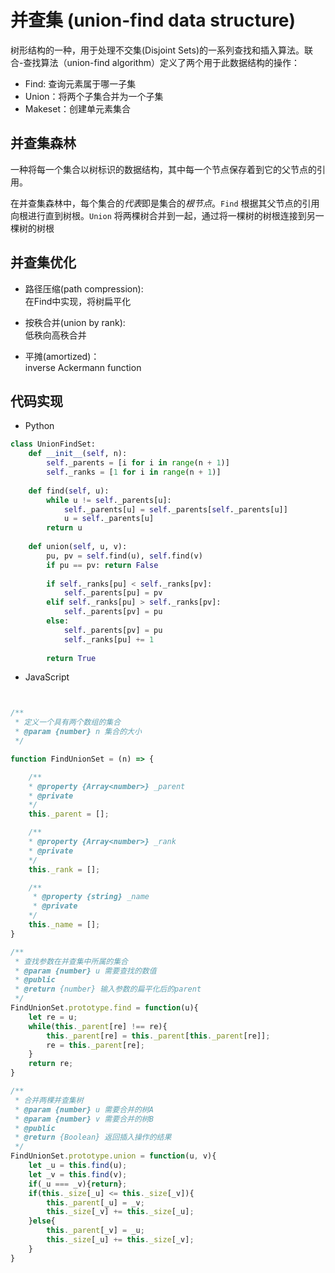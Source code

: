# 并查集 (union-find data structure)  

树形结构的一种，用于处理不交集(Disjoint Sets)的一系列查找和插入算法。联合-查找算法（union-find algorithm）定义了两个用于此数据结构的操作：
+ Find: 查询元素属于哪一子集
+ Union：将两个子集合并为一个子集  
+ Makeset：创建单元素集合

## 并查集森林
一种将每一个集合以树标识的数据结构，其中每一个节点保存着到它的父节点的引用。  

在并查集森林中，每个集合的*代表*即是集合的*根节点*。`Find` 根据其父节点的引用向根进行直到树根。`Union` 将两棵树合并到一起，通过将一棵树的树根连接到另一棵树的树根

## 并查集优化

+ 路径压缩(path compression):  
在Find中实现，将树扁平化  

+ 按秩合并(union by rank):  
低秩向高秩合并
+ 平摊(amortized)：  
inverse Ackermann function

## 代码实现
+ Python
```Python 3
class UnionFindSet:
    def __init__(self, n):
        self._parents = [i for i in range(n + 1)]
        self._ranks = [1 for i in range(n + 1)]
    
    def find(self, u):
        while u != self._parents[u]:
            self._parents[u] = self._parents[self._parents[u]]
            u = self._parents[u]
        return u
    
    def union(self, u, v):
        pu, pv = self.find(u), self.find(v)
        if pu == pv: return False
        
        if self._ranks[pu] < self._ranks[pv]:
            self._parents[pu] = pv
        elif self._ranks[pu] > self._ranks[pv]:
            self._parents[pv] = pu
        else:        
            self._parents[pv] = pu
            self._ranks[pu] += 1
        
        return True
```
+ JavaScript  
```JavaScript


/**
 * 定义一个具有两个数组的集合
 * @param {number} n 集合的大小
 */

function FindUnionSet = (n) => {

    /**
    * @property {Array<number>} _parent
    * @private
    */
    this._parent = [];

    /**
    * @property {Array<number>} _rank 
    * @private
    */
    this._rank = [];

    /**
     * @property {string} _name
     * @private
    */
    this._name = [];
}

/**
 * 查找参数在并查集中所属的集合
 * @param {number} u 需要查找的数值
 * @public
 * @return {number} 输入参数的扁平化后的parent
 */
FindUnionSet.prototype.find = function(u){
    let re = u;
    while(this._parent[re] !== re){
        this._parent[re] = this._parent[this._parent[re]];
        re = this._parent[re];
    }
    return re;
}

/**
 * 合并两棵并查集树
 * @param {number} u 需要合并的树A
 * @param {number} v 需要合并的树B
 * @public
 * @return {Boolean} 返回插入操作的结果
 */
FindUnionSet.prototype.union = function(u, v){
    let _u = this.find(u);
    let _v = this.find(v);
    if(_u === _v){return};
    if(this._size[_u] <= this._size[_v]){
        this._parent[_u] = _v;
        this._size[_v] += this._size[_u];
    }else{
        this._parent[_v] = _u;
        this._size[_u] += this._size[_v];
    }
}
```
